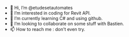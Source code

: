 - 👋 Hi, I’m @etudesetautomates
- 👀 I’m interested in coding for Revit API.
- 🌱 I’m currently learning C# and using github.
- 💞️ I’m looking to collaborate on some stuff with Bastien.
- 📫 How to reach me : don't even try.

<!---
etudesetautomates/etudesetautomates is a ✨ special ✨ repository because its `README.md` (this file) appears on your GitHub profile.
You can click the Preview link to take a look at your changes.
--->
